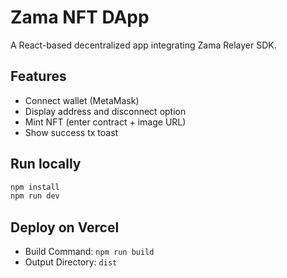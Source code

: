 # Zama NFT DApp

A React-based decentralized app integrating Zama Relayer SDK.

## Features
- Connect wallet (MetaMask)
- Display address and disconnect option
- Mint NFT (enter contract + image URL)
- Show success tx toast

## Run locally
```bash
npm install
npm run dev
```

## Deploy on Vercel
- Build Command: `npm run build`
- Output Directory: `dist`
